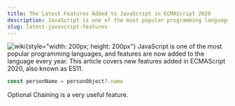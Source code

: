 ```yaml
---
title: The Latest Features Added to JavaScript in ECMAScript 2020
description: JavaScript is one of the most popular programming languages, and features are now added to the language every year. This article covers new features added in ECMAScript 2020, also known as ES11.
slug: latest-javascript-features
---
```

![wiki](/assets/wiki.png){style="width: 200px; height: 200px"}
JavaScript is one of the most popular programming languages, and features are now added to the language every year. This article covers new features added in ECMAScript 2020, also known as ES11.

```js
const personName = personObject?.name
```

Optional Chaining is a very useful feature.
